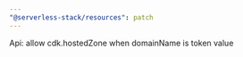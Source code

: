 ```yaml
---
"@serverless-stack/resources": patch
---
```


Api: allow cdk.hostedZone when domainName is token value
